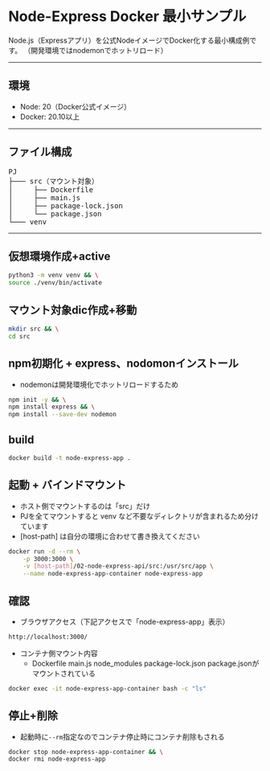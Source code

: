 # Node-Express Docker 最小サンプル

Node.js（Expressアプリ）を公式NodeイメージでDocker化する最小構成例です。
（開発環境ではnodemonでホットリロード）

---

## 環境
- Node: 20（Docker公式イメージ）
- Docker: 20.10以上

---

## ファイル構成
<pre>
PJ
├─── src（マウント対象）
│     ├── Dockerfile
│     ├── main.js
│     ├── package-lock.json
│     └── package.json
└─── venv
</pre>

---
## 仮想環境作成+active
```bash
python3 -m venv venv && \
source ./venv/bin/activate
```

## マウント対象dic作成+移動
```bash
mkdir src && \
cd src
```
## npm初期化 + express、nodomonインストール
- nodemonは開発環境化でホットリロードするため
```bash
npm init -y && \
npm install express && \
npm install --save-dev nodemon
```

## build
```bash
docker build -t node-express-app .
```

## 起動 + バインドマウント
- ホスト側でマウントするのは「src」だけ
- PJを全てマウントすると venv など不要なディレクトリが含まれるため分けています
- [host-path] は自分の環境に合わせて書き換えてください
```bash
docker run -d --rm \
    -p 3000:3000 \
    -v [host-path]/02-node-express-api/src:/usr/src/app \
    --name node-express-app-container node-express-app 
```

## 確認
- ブラウザアクセス（下記アクセスで「node-express-app」表示）
```bash
http://localhost:3000/
```
- コンテナ側マウント内容
  - Dockerfile  main.js  node_modules  package-lock.json  package.jsonがマウントされている
```bash
docker exec -it node-express-app-container bash -c "ls"
```

## 停止+削除
- 起動時に`--rm`指定なのでコンテナ停止時にコンテナ削除もされる
```bash
docker stop node-express-app-container && \
docker rmi node-express-app
```